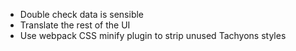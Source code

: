 - Double check data is sensible
- Translate the rest of the UI
- Use webpack CSS minify plugin to strip unused Tachyons styles
